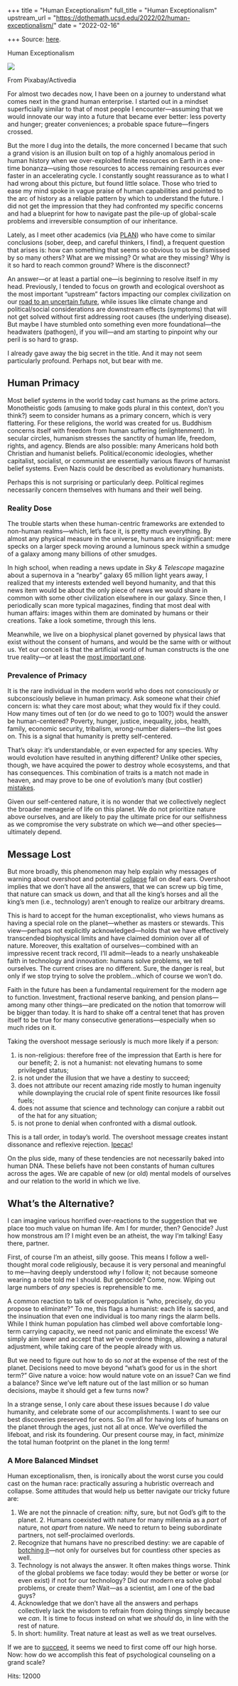+++
title = "Human Exceptionalism"
full_title = "Human Exceptionalism"
upstream_url = "https://dothemath.ucsd.edu/2022/02/human-exceptionalism/"
date = "2022-02-16"

+++
Source: [here](https://dothemath.ucsd.edu/2022/02/human-exceptionalism/).

Human Exceptionalism

[![](https://dothemath.ucsd.edu/wp-content/uploads/2022/02/spiritual-228x300.png)](https://dothemath.ucsd.edu/wp-content/uploads/2022/02/spiritual.png)

From Pixabay/Activedia

For almost two decades now, I have been on a journey to understand what comes next in the grand human enterprise. I started out in a mindset superficially similar to that of most people I encounter—assuming that we would innovate our way into a future that became ever better: less poverty and hunger; greater conveniences; a probable space future—fingers crossed.

But the more I dug into the details, the more concerned I became that such a grand vision is an illusion built on top of a highly anomalous period in human history when we over-exploited finite resources on Earth in a one-time bonanza—using those resources to access remaining resources ever faster in an accelerating cycle. I constantly sought reassurance as to what I had wrong about this picture, but found little solace. Those who tried to ease my mind spoke in vague praise of human capabilities and pointed to the arc of history as a reliable pattern by which to understand the future. I did not get the impression that they had confronted my specific concerns and had a blueprint for how to navigate past the pile-up of global-scale problems and irreversible consumption of our inheritance.

Lately, as I meet other academics (via [PLAN](https://dothemath.ucsd.edu/2021/11/finally-a-plan/)) who have come to similar conclusions (sober, deep, and careful thinkers, I find), a frequent question that arises is: how can something that seems so obvious to us be dismissed by so many others? What are we missing? Or what are they missing? Why is it so hard to reach common ground? Where is the disconnect?

An answer—or at least a partial one—is beginning to resolve itself in my head. Previously, I tended to focus on growth and ecological overshoot as the most important “upstream” factors impacting our complex civilization on our [road to an uncertain future](https://dothemath.ucsd.edu/2021/05/to-what-end/), while issues like climate change and political/social considerations are downstream effects (symptoms) that will not get solved without first addressing root causes (the underlying disease). But maybe I have stumbled onto something even more foundational—the headwaters (pathogen), if you will—and am starting to pinpoint why our peril is so hard to grasp.

I already gave away the big secret in the title. And it may not seem particularly profound. Perhaps not, but bear with me.

## Human Primacy

Most belief systems in the world today cast humans as the prime actors. Monotheistic gods (amusing to make gods plural in this context, don’t you think?) seem to consider humans as a primary concern, which is very flattering. For these religions, the world was created for us. Buddhism concerns itself with freedom from human suffering (enlightenment). In secular circles, humanism stresses the sanctity of human life, freedom, rights, and agency. Blends are also possible: many Americans hold both Christian and humanist beliefs. Political/economic ideologies, whether capitalist, socialist, or communist are essentially various flavors of humanist belief systems. Even Nazis could be described as evolutionary humanists.

Perhaps this is not surprising or particularly deep. Political regimes necessarily concern themselves with humans and their well being.

### Reality Dose

The trouble starts when these human-centric frameworks are extended to non-human realms—which, let’s face it, is pretty much everything. By almost any physical measure in the universe, humans are insignificant: mere specks on a larger speck moving around a luminous speck within a smudge of a galaxy among many billions of other smudges.

In high school, when reading a news update in *Sky & Telescope* magazine about a supernova in a “nearby” galaxy 65 million light years away, I realized that my interests extended well beyond humanity, and that this news item would be about the only piece of news we would share in common with some other civilization elsewhere in our galaxy. Since then, I periodically scan more typical magazines, finding that most deal with human affairs: images within them are dominated by humans or their creations. Take a look sometime, through this lens.

Meanwhile, we live on a biophysical planet governed by physical laws that exist without the consent of humans, and would be the same with or without us. Yet our conceit is that the artificial world of human constructs is the one true reality—or at least the [most important one](https://dothemath.ucsd.edu/2021/11/caught-up-in-complexity/).

### Prevalence of Primacy

It is the rare individual in the modern world who does not consciously or subconsciously believe in human primacy. Ask someone what their chief concern is: what they care most about; what they would fix if they could. How many times out of ten (or do we need to go to 100?) would the answer be human-centered? Poverty, hunger, justice, inequality, jobs, health, family, economic security, tribalism, wrong-number dialers—the list goes on. This is a signal that humanity is pretty self-centered.

That’s okay: it’s understandable, or even expected for any species. Why would evolution have resulted in anything different? Unlike other species, though, we have acquired the power to destroy whole ecosystems, and that has consequences. This combination of traits is a match not made in heaven, and may prove to be one of evolution’s many (but costlier) [mistakes](https://dothemath.ucsd.edu/2021/04/in-breach-of-contract/).

Given our self-centered nature, it is no wonder that we collectively neglect the broader menagerie of life on this planet. We do not prioritize nature above ourselves, and are likely to pay the ultimate price for our selfishness as we compromise the very substrate on which we—and other species—ultimately depend.

## Message Lost

But more broadly, this phenomenon may help explain why messages of warning about overshoot and potential [collapse](https://dothemath.ucsd.edu/2021/05/why-worry-about-collapse/) fall on deaf ears. Overshoot implies that we don’t have all the answers, that we can screw up big time, that nature can smack us down, and that all the king’s horses and all the king’s men (i.e., technology) aren’t enough to realize our arbitrary dreams.

This is hard to accept for the human exceptionalist, who views humans as having a special role on the planet—whether as masters or stewards. This view—perhaps not explicitly acknowledged—holds that we have effectively transcended biophysical limits and have claimed dominion over all of nature. Moreover, this exaltation of ourselves—combined with an impressive recent track record, I’ll admit—leads to a nearly unshakeable faith in technology and innovation: humans solve problems, we tell ourselves. The current crises are no different. Sure, the danger is real, but only if we stop trying to solve the problem…which of course we won’t do.

Faith in the future has been a fundamental requirement for the modern age to function. Investment, fractional reserve banking, and pension plans—among many other things—are predicated on the notion that tomorrow will be bigger than today. It is hard to shake off a central tenet that has proven itself to be true for many consecutive generations—especially when so much rides on it.

Taking the overshoot message seriously is much more likely if a person:

1.  is non-religious: therefore free of the impression that Earth is here   for our benefit; 2.  is not a humanist: not elevating humans to some privileged status;
3.  is not under the illusion that we have a destiny to succeed;
4.  does not attribute our recent amazing ride mostly to human ingenuity while   downplaying the crucial role of spent finite resources like fossil fuels;
5.  does not assume that science and technology can conjure a rabbit out of   the hat for any situation;
6.  is not prone to denial when confronted with a dismal outlook.

This is a tall order, in today’s world. The overshoot message creates instant dissonance and reflexive rejection. [Ipecac](https://www.mayoclinic.org/drugs-supplements/ipecac-syrup-oral-route/side-effects/drg-20064363?p=1)!

On the plus side, many of these tendencies are not necessarily baked into human DNA. These beliefs have not been constants of human cultures across the ages. We are capable of new (or old) mental models of ourselves and our relation to the world in which we live.

## What’s the Alternative?

I can imagine various horrified over-reactions to the suggestion that we place too much value on human life. Am I for murder, then? Genocide? Just how monstrous am I? I might even be an atheist, the way I’m talking! Easy there, partner.

First, of course I’m an atheist, silly goose. This means I follow a well-thought moral code religiously, because it is very personal and meaningful to me—having deeply understood *why* I follow it; not because someone wearing a robe told me I should. But genocide? Come, now. Wiping out large numbers of *any* species is reprehensible to me.

A common reaction to talk of overpopulation is “who, precisely, do you propose to eliminate?” To me, this flags a humanist: each life is sacred, and the insinuation that even one individual is too many rings the alarm bells. While I think human population has climbed well above comfortable long-term carrying capacity, we need not panic and eliminate the excess! We simply aim lower and accept that we’ve overdone things, allowing a natural adjustment, while taking care of the people already with us.

But we need to figure out how to do so *not* at the expense of the rest of the planet. Decisions need to move beyond “what’s good for us in the short term?” Give nature a voice: how would nature vote on an issue? Can we find a balance? Since we’ve left nature out of the last million or so human decisions, maybe it should get a few turns now?

In a strange sense, I only care about these issues because I *do* value humanity, and celebrate some of our accomplishments. I want to see our best discoveries preserved for eons. So I’m all for having lots of humans on the planet through the ages, just not all at once. We’ve overfilled the lifeboat, and risk its foundering. Our present course may, in fact, *minimize* the total human footprint on the planet in the long term!

### A More Balanced Mindset

Human exceptionalism, then, is ironically about the worst curse you could cast on the human race: practically assuring a hubristic overreach and collapse. Some attitudes that would help us better navigate our tricky future are:

1.  We are not the pinnacle of creation: nifty, sure, but not God’s gift to   the planet. 2.  Humans coexisted with nature for many millennia as a *part* of   nature, not *apart* from nature. We need to return to being subordinate partners, not self-proclaimed overlords.
3.  Recognize that humans have no prescribed destiny: we are capable of   [botching it](https://dothemath.ucsd.edu/2021/05/why-worry-about-collapse/)—not only for ourselves but for countless other species as well.
4.  Technology is not always the answer. It often makes things worse.   Think of the global problems we face today: would they be better or worse (or even exist) if not for our technology? Did our modern era solve global problems, or create them? Wait—as a scientist, am I one of the bad guys?
5.  Acknowledge that we don’t have all the answers and perhaps collectively   lack the wisdom to refrain from doing things simply because we *can*. It is time to focus instead on what we *should* do, in line with the rest of nature.
6.  In short: humility. Treat nature at least as well as we treat ourselves.

If we are to [succeed](https://dothemath.ucsd.edu/2021/04/ultimate-success/), it seems we need to first come off our high horse. Now: how do we accomplish this feat of psychological counseling on a grand scale?

Hits: 12000

[](https://www.addtoany.com/add_to/facebook?linkurl=https%3A%2F%2Fdothemath.ucsd.edu%2F2022%2F02%2Fhuman-exceptionalism%2F&linkname=Human%20Exceptionalism "Facebook")[](https://www.addtoany.com/add_to/twitter?linkurl=https%3A%2F%2Fdothemath.ucsd.edu%2F2022%2F02%2Fhuman-exceptionalism%2F&linkname=Human%20Exceptionalism "Twitter")[](https://www.addtoany.com/add_to/email?linkurl=https%3A%2F%2Fdothemath.ucsd.edu%2F2022%2F02%2Fhuman-exceptionalism%2F&linkname=Human%20Exceptionalism "Email")[](https://www.addtoany.com/share)
